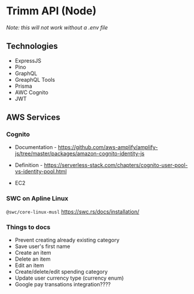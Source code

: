 # Trimm API (Node)

_Note: this will not work without a .env file_

## Technologies

- ExpressJS
- Pino
- GraphQL
- GreaphQL Tools
- Prisma
- AWC Cognito
- JWT

## AWS Services

### Cognito

- Documentation - https://github.com/aws-amplify/amplify-js/tree/master/packages/amazon-cognito-identity-js
- Definition - https://serverless-stack.com/chapters/cognito-user-pool-vs-identity-pool.html

- EC2

### SWC on Apline Linux

`@swc/core-linux-musl`
https://swc.rs/docs/installation/

### Things to docs

- Prevent creating already existing category
- Save user's first name
- Create an item
- Delete an item
- Edit an item
- Create/delete/edit spending category
- Update user currency type (currency enum)
- Google pay transations integration????
